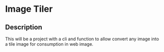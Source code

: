 # Image Tiler

## Description

This will be a project with a cli and function to allow convert any image into a tile image for consumption in web image.
